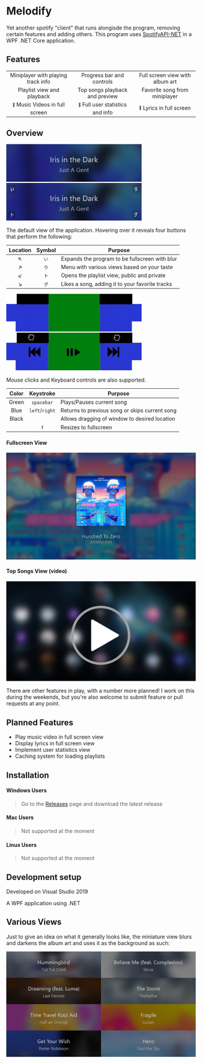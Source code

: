 # Melodify

Yet another spotify "client" that runs alongisde the program, removing certain features and adding others. This program uses [SpotifyAPI-NET](https://github.com/JohnnyCrazy/SpotifyAPI-NET) in a WPF .NET Core application. 

## Features

<table style="text-align:center;">
  <tr>
    <td>Miniplayer with playing track info</td>
    <td>Progress bar and controls</td>
    <td>Full screen view with album art</td>
  </tr>
  <tr>
    <td>Playlist view and playback</td>
    <td>Top songs playback and preview</td>
    <td>Favorite song from miniplayer</td>
  </tr>
  <tr>
    <td><sub><sup>🚧</sup></sub> Music Videos in full screen</td>
    <td><sub><sup>🚧</sup></sub> Full user statistics and info</td>
    <td><sub><sup>🚧</sup></sub> Lyrics in full screen</td>
  </tr>
</table>

## Overview

![](images/main.JPG)
![](images/hover.jpg)

The default view of the application.
Hovering over it reveals four buttons that perform the following:

Location | Symbol | Purpose
:---: | :---: | ---
↖|`い`|Expands the program to be fullscreen with blur
↗|`り`|Menu with various views based on your taste
↙|`ト`|Opens the playlist view, public and private
↘|`グ`|Likes a song, adding it to your favorite tracks

![](images/hoverRaw.jpg)
![](images/hoverInfo.jpg)

Mouse clicks and Keyboard controls are also supported.

Color | Keystroke | Purpose
:---: | :---: | ---
Green | `spacebar` | Plays/Pauses current song
Blue | `left`/`right` | Returns to previous song or skips current song
Black | ⠀ | Allows dragging of window to desired location
⠀ | `f` | Resizes to fullscreen

#### Fullscreen View
![](images/fullscreen.jpg)
#### Top Songs View (video)
[![Preview Top Songs](images/topSongs.jpg)](https://streamable.com/m08hx)

There are other features in play, with a number more planned! I work on this during the weekends, but you're also welcome to submit feature or pull requests at any point.

## Planned Features
- Play music video in full screen view
- Display lyrics in full screen view
- Implement user statistics view
- Caching system for loading playlists

## Installation

 #### Windows Users
>
> Go to the [Releases](https://github.com/novatorem/Melodify/releases) page and download the latest release
>

 #### Mac Users
>
> Not supported at the moment
>

 #### Linux Users
>
> Not supported at the moment
>

## Development setup

Developed on Visual Studio 2019

A WPF application using .NET

## Various Views

Just to give an idea on what it generally looks like, the miniature view blurs and darkens the album art and uses it as the background as such:

![](images/multi.jpg)